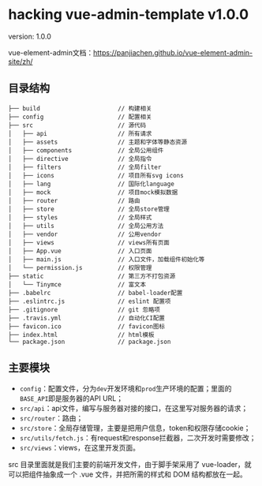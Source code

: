 # hacking vue-admin-template v1.0.0

version: 1.0.0

vue-element-admin文档：https://panjiachen.github.io/vue-element-admin-site/zh/

## 目录结构

```
├── build                      // 构建相关
├── config                     // 配置相关
├── src                        // 源代码
│   ├── api                    // 所有请求
│   ├── assets                 // 主题和字体等静态资源
│   ├── components             // 全局公用组件
│   ├── directive              // 全局指令
│   ├── filters                // 全局filter
│   ├── icons                  // 项目所有svg icons
│   ├── lang                   // 国际化language
│   ├── mock                   // 项目mock模拟数据
│   ├── router                 // 路由
│   ├── store                  // 全局store管理
│   ├── styles                 // 全局样式
│   ├── utils                  // 全局公用方法
│   ├── vendor                 // 公用vendor
│   ├── views                  // views所有页面
│   ├── App.vue                // 入口页面
│   ├── main.js                // 入口文件，加载组件初始化等
│   └── permission.js          // 权限管理
├── static                     // 第三方不打包资源
│   └── Tinymce                // 富文本
├── .babelrc                   // babel-loader配置
├── .eslintrc.js               // eslint 配置项
├── .gitignore                 // git 忽略项
├── .travis.yml                // 自动化CI配置
├── favicon.ico                // favicon图标
├── index.html                 // html模板
└── package.json               // package.json
```

## 主要模块

- `config`：配置文件，分为`dev`开发环境和`prod`生产环境的配置；里面的`BASE_API`即是服务器的API URL；
- `src/api`：api文件，编写与服务器对接的接口，在这里写对服务器的请求；
- `src/router`：路由；
- `src/store`：全局存储管理，主要是把用户信息，token和权限存储cookie；
- `src/utils/fetch.js`：有request和response拦截器，二次开发时需要修改；
- `src/views`：views，在这里开发页面。

src 目录里面就是我们主要的前端开发文件，由于脚手架采用了 vue-loader，就可以把组件抽象成一个 .vue 文件，并把所需的样式和 DOM 结构都放在一起。

